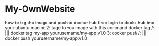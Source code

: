 # My-OwnWebsite
how to tag the image and push to docker hub
first: login to docke hub into your ubuntu macine
2: tage to you image with this command docker tag <image-name> <username>/<repository>:<tag> |||   docker tag my-app yourusername/my-app:v1.0
3: docker push <username>/<repository>:<tag>  ||| docker push yourusername/my-app:v1.0

 
